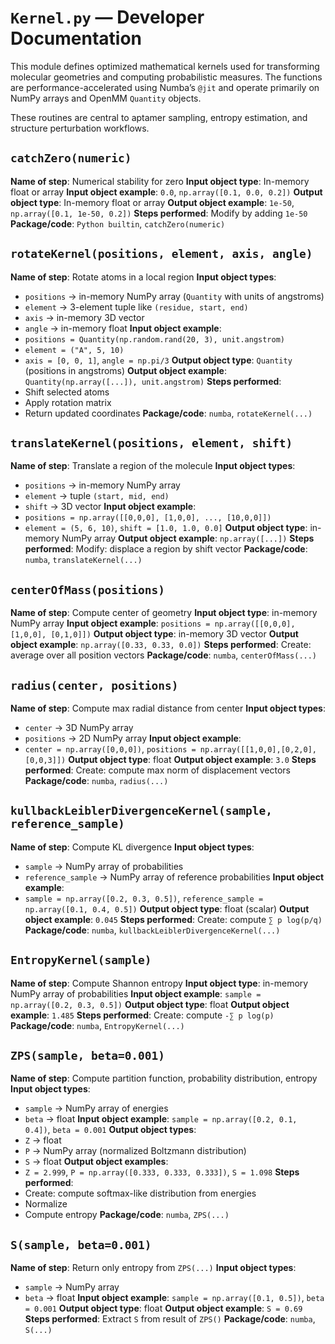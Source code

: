 # `Kernel.py` — Developer Documentation

This module defines optimized mathematical kernels used for transforming molecular geometries and computing probabilistic measures. The functions are performance-accelerated using Numba’s `@jit` and operate primarily on NumPy arrays and OpenMM `Quantity` objects.

These routines are central to aptamer sampling, entropy estimation, and structure perturbation workflows.

## `catchZero(numeric)`

**Name of step**: Numerical stability for zero
**Input object type**: In-memory float or array
**Input object example**: `0.0`, `np.array([0.1, 0.0, 0.2])`
**Output object type**: In-memory float or array
**Output object example**: `1e-50`, `np.array([0.1, 1e-50, 0.2])`
**Steps performed**: Modify by adding `1e-50`
**Package/code**: `Python builtin`, `catchZero(numeric)`

## `rotateKernel(positions, element, axis, angle)`

**Name of step**: Rotate atoms in a local region
**Input object types**:

- `positions` → in-memory NumPy array (`Quantity` with units of angstroms)
- `element` → 3-element tuple like `(residue, start, end)`
- `axis` → in-memory 3D vector
- `angle` → in-memory float
  **Input object example**:
- `positions = Quantity(np.random.rand(20, 3), unit.angstrom)`
- `element = ("A", 5, 10)`
- `axis = [0, 0, 1]`, `angle = np.pi/3`
  **Output object type**: `Quantity` (positions in angstroms)
  **Output object example**: `Quantity(np.array([...]), unit.angstrom)`
  **Steps performed**:
- Shift selected atoms
- Apply rotation matrix
- Return updated coordinates
  **Package/code**: `numba`, `rotateKernel(...)`

## `translateKernel(positions, element, shift)`

**Name of step**: Translate a region of the molecule
**Input object types**:

- `positions` → in-memory NumPy array
- `element` → tuple `(start, mid, end)`
- `shift` → 3D vector
  **Input object example**:
- `positions = np.array([[0,0,0], [1,0,0], ..., [10,0,0]])`
- `element = (5, 6, 10)`, `shift = [1.0, 1.0, 0.0]`
  **Output object type**: in-memory NumPy array
  **Output object example**: `np.array([...])`
  **Steps performed**: Modify: displace a region by shift vector
  **Package/code**: `numba`, `translateKernel(...)`

## `centerOfMass(positions)`

**Name of step**: Compute center of geometry
**Input object type**: in-memory NumPy array
**Input object example**: `positions = np.array([[0,0,0], [1,0,0], [0,1,0]])`
**Output object type**: in-memory 3D vector
**Output object example**: `np.array([0.33, 0.33, 0.0])`
**Steps performed**: Create: average over all position vectors
**Package/code**: `numba`, `centerOfMass(...)`

## `radius(center, positions)`

**Name of step**: Compute max radial distance from center
**Input object types**:

- `center` → 3D NumPy array
- `positions` → 2D NumPy array
  **Input object example**:
- `center = np.array([0,0,0])`, `positions = np.array([[1,0,0],[0,2,0],[0,0,3]])`
  **Output object type**: float
  **Output object example**: `3.0`
  **Steps performed**: Create: compute max norm of displacement vectors
  **Package/code**: `numba`, `radius(...)`

## `kullbackLeiblerDivergenceKernel(sample, reference_sample)`

**Name of step**: Compute KL divergence
**Input object types**:

- `sample` → NumPy array of probabilities
- `reference_sample` → NumPy array of reference probabilities
  **Input object example**:
- `sample = np.array([0.2, 0.3, 0.5])`, `reference_sample = np.array([0.1, 0.4, 0.5])`
  **Output object type**: float (scalar)
  **Output object example**: `0.045`
  **Steps performed**: Create: compute `∑ p log(p/q)`
  **Package/code**: `numba`, `kullbackLeiblerDivergenceKernel(...)`

## `EntropyKernel(sample)`

**Name of step**: Compute Shannon entropy
**Input object type**: in-memory NumPy array of probabilities
**Input object example**: `sample = np.array([0.2, 0.3, 0.5])`
**Output object type**: float
**Output object example**: `1.485`
**Steps performed**: Create: compute `-∑ p log(p)`
**Package/code**: `numba`, `EntropyKernel(...)`

## `ZPS(sample, beta=0.001)`

**Name of step**: Compute partition function, probability distribution, entropy
**Input object types**:

- `sample` → NumPy array of energies
- `beta` → float
  **Input object example**: `sample = np.array([0.2, 0.1, 0.4])`, `beta = 0.001`
  **Output object types**:
- `Z` → float
- `P` → NumPy array (normalized Boltzmann distribution)
- `S` → float
  **Output object examples**:
- `Z = 2.999`, `P = np.array([0.333, 0.333, 0.333])`, `S = 1.098`
  **Steps performed**:
- Create: compute softmax-like distribution from energies
- Normalize
- Compute entropy
  **Package/code**: `numba`, `ZPS(...)`

## `S(sample, beta=0.001)`

**Name of step**: Return only entropy from `ZPS(...)`
**Input object types**:

- `sample` → NumPy array
- `beta` → float
  **Input object example**: `sample = np.array([0.1, 0.5])`, `beta = 0.001`
  **Output object type**: float
  **Output object example**: `S = 0.69`
  **Steps performed**: Extract `S` from result of `ZPS()`
  **Package/code**: `numba`, `S(...)`
